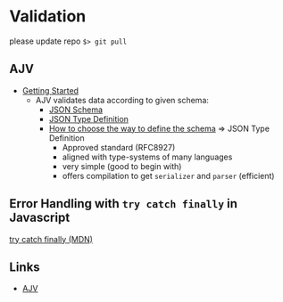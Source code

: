 # Validation

please update repo `$> git pull`

## AJV
- [Getting Started](https://ajv.js.org/guide/getting-started.html)
  - AJV validates data according to given schema:
    - [JSON Schema](https://ajv.js.org/json-schema)
    - [JSON Type Definition](https://ajv.js.org/json-type-definition)
    - [How to choose the way to define the schema](https://ajv.js.org/json-type-definition)
      => JSON Type Definition
        - Approved standard (RFC8927)
        - aligned with type-systems of many languages
        - very simple (good to begin with)
        - offers compilation to get `serializer` and `parser` (efficient)

## Error Handling with `try catch finally` in Javascript
[try catch finally (MDN)](https://developer.mozilla.org/en-US/docs/Web/JavaScript/Reference/Statements/try...catch)

## Links
- [AJV](https://ajv.js.org/)
